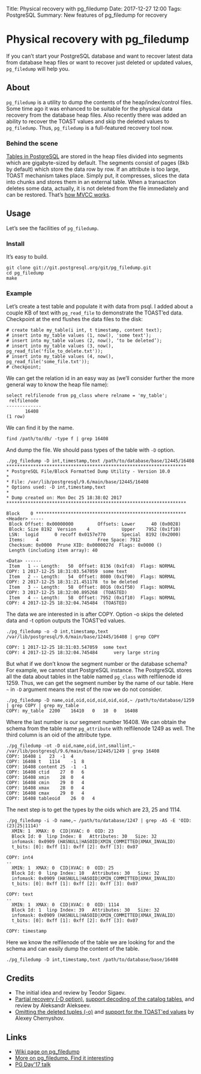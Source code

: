 Title: Physical recovery with pg_filedump
Date: 2017-12-27 12:00
Tags: PostgreSQL
Summary: New features of pg\_filedump for recovery

# Physical recovery with pg\_filedump
If you can’t start your PostgreSQL database and want to recover latest data from database heap files or want to recover just deleted or updated values, `pg_filedump` will help you.
## About
`pg_filedump` is a utility to dump the contents of the heap/index/control files. Some time ago it was enhanced to be suitable for the physical data recovery from the database heap files. Also recently there was added an ability to recover the TOAST values and skip the deleted values to `pg_filedump`. Thus, `pg_filedump` is a full-featured recovery tool now.
### Behind the scene
[Tables in PostgreSQL](https://www.postgresql.org/docs/current/static/storage-file-layout.html) are stored in the heap files divided into segments which are gigabyte-sized by default. The segments consist of pages (8kb by default) which store the data row by row. If an attribute is too large, TOAST mechanism takes place. Simply put, it compresses, slices the data into chunks and stores them in an external table. When a transaction deletes some data, actually, it is not deleted from the file immediately and can be restored. That’s [how MVCC works](http://momjian.us/main/writings/pgsql/mvcc.pdf).

## Usage
Let’s see the facilities of `pg_filedump`.
### Install
It’s easy to build.
```
git clone git://git.postgresql.org/git/pg_filedump.git
cd pg_filedump
make
```
### Example
Let’s create a test table and populate it with data from psql. I added about a couple KB of text with `pg_read_file` to demonstrate the TOAST’ed data. Checkpoint at the end flushes the data files to the disk:
```
# create table my_table(i int, t timestamp, content text);
# insert into my_table values (1, now(), 'some text');
# insert into my_table values (2, now(), ‘to be deleted’);
# insert into my_table values (3, now(), pg_read_file('file_to_delete.txt'));
# insert into my_table values (4, now(), pg_read_file('some_file.txt'));
# checkpoint;
```
We can get the relation id in an easy way as (we’ll consider further the more general way to know the heap file name):
```
select relfilenode from pg_class where relname = 'my_table';
 relfilenode 
-------------
       16408
(1 row)
```
We can find it by the name.
```
find /path/to/db/ -type f | grep 16408
```
And dump the file. We should pass types of the table with `-D` option.
```
./pg_filedump -D int,timestamp,text /path/to/database/base/12445/16408
*******************************************************************
* PostgreSQL File/Block Formatted Dump Utility - Version 10.0
*
* File: /var/lib/postgresql/9.6/main/base/12445/16408
* Options used: -D int,timestamp,text 
*
* Dump created on: Mon Dec 25 18:38:02 2017
*******************************************************************

Block    0 ********************************************************
<Header> -----
 Block Offset: 0x00000000         Offsets: Lower      40 (0x0028)
 Block: Size 8192  Version    4            Upper    7952 (0x1f10)
 LSN:  logid      0 recoff 0x0157e770      Special  8192 (0x2000)
 Items:    4                      Free Space: 7912
 Checksum: 0x0000  Prune XID: 0x0000027d  Flags: 0x0000 ()
 Length (including item array): 40

<Data> ------ 
 Item   1 -- Length:   50  Offset: 8136 (0x1fc8)  Flags: NORMAL
COPY: 1	2017-12-25 18:31:03.547059	some text
 Item   2 -- Length:   54  Offset: 8080 (0x1f90)  Flags: NORMAL
COPY: 2	2017-12-25 18:31:21.451178	to be deleted
 Item   3 -- Length:   58  Offset: 8016 (0x1f50)  Flags: NORMAL
COPY: 3	2017-12-25 18:32:00.895268	(TOASTED)
 Item   4 -- Length:   58  Offset: 7952 (0x1f10)  Flags: NORMAL
COPY: 4	2017-12-25 18:32:04.745484	(TOASTED)
```
The data we are interested in is after COPY. Option -o skips the deleted data and -t option outputs the TOAST’ed values.
```
./pg_filedump -o -D int,timestamp,text /var/lib/postgresql/9.6/main/base/12445/16408 | grep COPY

COPY: 1	2017-12-25 18:31:03.547059	some text
COPY: 4	2017-12-25 18:32:04.745484		very large string
```
But what if we don’t know the segment number or the database schema? For example, we cannot start PostgreSQL instance. The PostgreSQL stores all the data about tables in the table named `pg_class` with relfilenode id 1259. Thus, we can get the segment number by the name of our table. Here `~` in `-D` argument means the rest of the row we do not consider.
```
./pg_filedump -D name,oid,oid,oid,oid,oid,oid,~ /path/to/database/1259 | grep COPY | grep my_table
COPY: my_table	2200	16410	0	10	0	16408
```
Where the last number is our segment number 16408. We can obtain the schema from the table name `pg_attribute` with relfilenode 1249 as well. The third column is an oid of the attribute type.
```
./pg_filedump -ot -D oid,name,oid,int,smallint,~ /var/lib/postgresql/9.6/main/base/12445/1249 | grep 16408
COPY: 16408	i	23	-1	4
COPY: 16408	t	1114	-1	8
COPY: 16408	content	25	-1	-1
COPY: 16408	ctid	27	0	6
COPY: 16408	xmin	28	0	4
COPY: 16408	cmin	29	0	4
COPY: 16408	xmax	28	0	4
COPY: 16408	cmax	29	0	4
COPY: 16408	tableoid	26	0	4
```
The next step is to get the types by the oids which are 23, 25 and 1114.
```
./pg_filedump -i -D name,~ /path/to/database/1247 | grep -A5 -E 'OID: (23|25|1114)'
  XMIN: 1  XMAX: 0  CID|XVAC: 0  OID: 23
  Block Id: 0  linp Index: 8   Attributes: 30   Size: 32
  infomask: 0x0909 (HASNULL|HASOID|XMIN_COMMITTED|XMAX_INVALID) 
  t_bits: [0]: 0xff [1]: 0xff [2]: 0xff [3]: 0x07 

COPY: int4
--
  XMIN: 1  XMAX: 0  CID|XVAC: 0  OID: 25
  Block Id: 0  linp Index: 10   Attributes: 30   Size: 32
  infomask: 0x0909 (HASNULL|HASOID|XMIN_COMMITTED|XMAX_INVALID) 
  t_bits: [0]: 0xff [1]: 0xff [2]: 0xff [3]: 0x07 

COPY: text
--
  XMIN: 1  XMAX: 0  CID|XVAC: 0  OID: 1114
  Block Id: 1  linp Index: 39   Attributes: 30   Size: 32
  infomask: 0x0909 (HASNULL|HASOID|XMIN_COMMITTED|XMAX_INVALID) 
  t_bits: [0]: 0xff [1]: 0xff [2]: 0xff [3]: 0x07 

COPY: timestamp
```
Here we know the relfilenode of the table we are looking for and the schema and can easily dump the content of the table.
```
./pg_filedump -D int,timestamp,text /path/to/database/base/16408
```
## Credits
* The initial idea and review by Teodor Sigaev.
* [Partial recovery (-D option)](https://git.postgresql.org/gitweb/?p=pg_filedump.git;a=commit;h=5c5ba458fa154183d11d43218adf1504873728fd), [support decoding of the catalog tables](https://git.postgresql.org/gitweb/?p=pg_filedump.git;a=commit;h=5c5ba458fa154183d11d43218adf1504873728fd), and review by Aleksandr Alekseev.
* [Omitting the deleted tuples (-o)](https://git.postgresql.org/gitweb/?p=pg_filedump.git;a=commit;h=e27dc124f4e1ee317e7ba9e4481bd3067f1b7c71) and [support for the TOAST'ed values](https://git.postgresql.org/gitweb/?p=pg_filedump.git;a=commit;h=4738ab7111f25fc3d23ca61a3075b302f5213be2) by Alexey Chernyshov.

## Links
* [Wiki page on pg\_filedump](https://wiki.postgresql.org/wiki/Pg_filedump)
* [More on pg\_filedump. Find it interesting](https://blog.dbi-services.com/displaying-the-contents-of-a-postgresql-data-file-with-pg_filedump/)
* [PG Day'17 talk](https://afiskon.github.io/pgday2017-talk.html)
